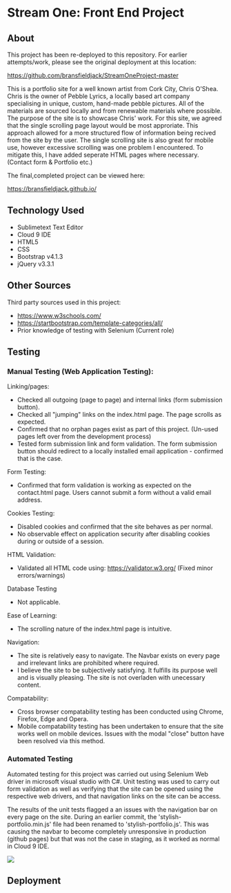 # Stream One: Front End Project

## About

This project has been re-deployed to this repository. For earlier attempts/work, please see the original deployment at this location:

https://github.com/bransfieldjack/StreamOneProject-master

This is a portfolio site for a well known artist from Cork City, Chris O'Shea. Chris is the owner of Pebble Lyrics, a locally based art company specialising in unique, custom, hand-made pebble pictures. 
All of the materials are sourced locally and from renewable materials where possible. 
The purpose of the site is to showcase Chris' work. 
For this site, we agreed that the single scrolling page layout would be most approriate. 
This approach allowed for a more structured flow of information being recived from the site by the user. 
The single scrolling site is also great for mobile use, however excessive scrolling was one problem I encountered. 
To mitigate this, I have added seperate HTML pages where necessary. (Contact form & Portfolio etc.)

The final,completed project can be viewed here:

https://bransfieldjack.github.io/

## Technology Used

 * Sublimetext Text Editor
 * Cloud 9 IDE
 * HTML5
 * CSS
 * Bootstrap v4.1.3
 * jQuery v3.3.1

## Other Sources

Third party sources used in this project:

 - https://www.w3schools.com/
 - https://startbootstrap.com/template-categories/all/
 - Prior knowledge of testing with Selenium (Current role)

## Testing

### Manual Testing (Web Application Testing):

Linking/pages:

 - Checked all outgoing (page to page) and internal links (form submission button).
 - Checked all "jumping" links on the index.html page. The page scrolls as expected. 
 - Confirmed that no orphan pages exist as part of this project. (Un-used pages left over from the development process)
 - Tested form submission link and form validation. The form submission button should redirect to a locally installed email application - confirmed that is the case. 
	
Form Testing:

 - Confirmed that form validation is working as expected on the contact.html page. Users cannot submit a form without a valid email address. 
	
Cookies Testing:

 - Disabled cookies and confirmed that the site behaves as per normal. 
 - No observable effect on application security after disabling cookies during or outside of a session. 

HTML Validation:

 - Validated all HTML code using: https://validator.w3.org/ (Fixed minor errors/warnings)

Database Testing

 - Not applicable.

Ease of Learning:

 - The scrolling nature of the index.html page is intuitive. 

Navigation:

 - The site is relatively easy to navigate. The Navbar exists on every page and irrelevant links are prohibited where required. 
 - I believe the site to be subjectively satisfying. It fulfills its purpose well and is visually pleasing. The site is not overladen with unecessary content. 

Compatability:

 - Cross browser compatability testing has been conducted using Chrome, Firefox, Edge and Opera. 
 - Mobile compatability testing has been undertaken to ensure that the site works well on mobile devices. Issues with the modal "close" button have been resolved via this method. 

### Automated Testing

Automated testing for this project was carried out using Selenium Web driver in microsoft visual studio with C#. 
Unit testing was used to carry out form validation as well as verifying that the site can be opened using the respective web drivers, and that navigation links on the site can be access. 

The results of the unit tests flagged a an issues with the navigation bar on every page on the site. 
During an earlier commit, the 'stylish-portfolio.min.js' file had been renamed to 'stylish-portfolio.js'. 
This was causing the navbar to become completely unresponsive in production (github pages) but that was not the case in staging, as it worked as normal in Cloud 9 IDE. 

![](https://s3-ap-southeast-2.amazonaws.com/stream-one-project/unit_testing_navbar_issue.PNG)

## Deployment

